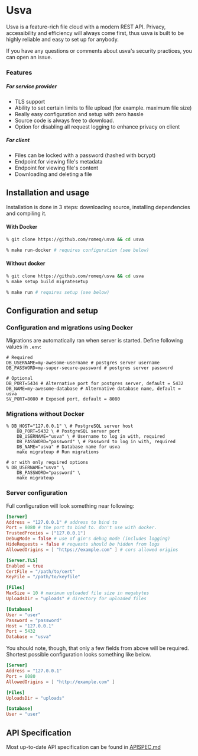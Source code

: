 # Usva 

Usva is a feature-rich file cloud with a modern REST API. 
Privacy, accessibility and efficiency will always come first, thus usva is built to be highly reliable and easy to set up for anybody.

If you have any questions or comments about usva's security practices, you can open an issue.

### Features

##### For service provider

- TLS support
- Ability to set certain limits to file upload (for example. maximum file size)
- Really easy configuration and setup with zero hassle
- Source code is always free to download.
- Option for disabling all request logging to enhance privacy on client

##### For client

- Files can be locked with a password (hashed with bcrypt)
- Endpoint for viewing file's metadata
- Endpoint for viewing file's content
- Downloading and deleting a file



## Installation and usage

Installation is done in 3 steps: downloading source, installing dependencies and compiling it.

#### With Docker

```sh
% git clone https://github.com/romeq/usva && cd usva

% make run-docker # requires configuration (see below)
```

#### Without docker

```sh
% git clone https://github.com/romeq/usva && cd usva
% make setup build migratesetup 

% make run # requires setup (see below)
```



## Configuration and setup

### Configuration and migrations using Docker

Migrations are automatically ran when server is started. Define following values in `.env`:

```shell
# Required
DB_USERNAME=my-awesome-username # postgres server username
DB_PASSWORD=my-super-secure-password # postgres server password

# Optional
DB_PORT=5434 # Alternative port for postgres server, default = 5432
DB_NAME=my-awesome-database # Alternative database name, default = usva
SV_PORT=8080 # Exposed port, default = 8080
```

### Migrations without Docker

```shell
% DB_HOST="127.0.0.1" \ # PostgreSQL server host
	DB_PORT=5432 \ # PostgreSQL server port
	DB_USERNAME="usva" \ # Username to log in with, required
	DB_PASSWORD="password" \ # Password to log in with, required
	DB_NAME="usva" # Database name for usva
	make migrateup # Run migrations
	
# or with only required options
% DB_USERNAME="usva" \
	DB_PASSWORD="password" \
	make migrateup
```

### Server configuration

Full configuration will look something near following: 

```toml
[Server]
Address = "127.0.0.1" # address to bind to
Port = 8080 # the port to bind to. don't use with docker.
TrustedProxies = ["127.0.0.1"]
DebugMode = false # use of gin's debug mode (includes logging)
HideRequests = false # requests should be hidden from logs
AllowedOrigins = [ "https://example.com" ] # cors allowed origins

[Server.TLS]
Enabled = true
CertFile = "/path/to/cert"
KeyFile = "/path/to/keyfile"

[Files]
MaxSize = 10 # maximum uploaded file size in megabytes
UploadsDir = "uploads" # directory for uploaded files

[Database]
User = "user"
Password = "password"
Host = "127.0.0.1"
Port = 5432
Database = "usva"
```

You should note, though, that only a few fields from above will be required. 
Shortest possible configuration looks something like below.

```toml
[Server]
Address = "127.0.0.1"
Port = 8080
AllowedOrigins = [ "http://example.com" ]

[Files]
UploadsDir = "uploads"

[Database]
User = "user"
```



## API Specification

Most up-to-date API specification can be found in [APISPEC.md](../APISPEC.md)
